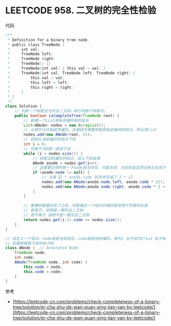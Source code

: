 # LEETCODE 958. 二叉树的完全性检验

代码

```java
/**
 * Definition for a binary tree node.
 * public class TreeNode {
 *     int val;
 *     TreeNode left;
 *     TreeNode right;
 *     TreeNode() {}
 *     TreeNode(int val) { this.val = val; }
 *     TreeNode(int val, TreeNode left, TreeNode right) {
 *         this.val = val;
 *         this.left = left;
 *         this.right = right;
 *     }
 * }
 */
class Solution {
  	// 判断一个树是否为完全二叉树，BFS判断下标即可。
    public boolean isCompleteTree(TreeNode root) {
      	// 新建一个List用来存储所有的结点
        List<ANode> nodes = new ArrayList();
      	// 从根节点开始层序遍历，这里因为需要获取到指定编码的结点，所以用list
        nodes.add(new ANode(root, 1));
      	// 初始化当前遍历的结点下标
        int i = 0;
      	// 列表不为0就一直找下去
        while (i < nodes.size()) {
          	// 获取当前遍历的结点，且让下标自增
            ANode anode = nodes.get(i++);
            // 这里要记得判断一下node是否存在，可能为空，为空的话显然没有左右孩子
            if (anode.node != null) {
                // 注意【2 * anode.code 别手快写成了 2 * i】
                nodes.add(new ANode(anode.node.left, anode.code * 2));
                nodes.add(new ANode(anode.node.right, anode.code * 2 + 1));
            }
        }
  
        // 整棵树都遍历完了之后，判断最后一个结点的编码是否等于列表的长度
        // 若等于，说明是一颗完全二叉树
        // 若不等于 说明不是一颗完全二叉树
        return nodes.get(i-1).code == nodes.size();
    }
}

// 自定义一个结点，node就是当前结点，code就是他的编码，根为1 左子树为2*1=2 右子树为2*1+1=3
// 同理推算剩下的所有子树
class ANode {  // Annotated Node
    TreeNode node;
    int code;
    ANode(TreeNode node, int code) {
        this.node = node;
        this.code = code;
    }
}
```

参考

* [https://leetcode-cn.com/problems/check-completeness-of-a-binary-tree/solution/er-cha-shu-de-wan-quan-xing-jian-yan-by-leetcode/](https://leetcode-cn.com/problems/check-completeness-of-a-binary-tree/solution/er-cha-shu-de-wan-quan-xing-jian-yan-by-leetcode/)

